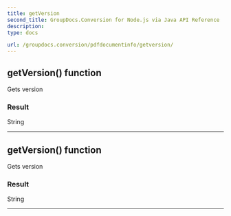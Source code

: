 ```yaml
---
title: getVersion
second_title: GroupDocs.Conversion for Node.js via Java API Reference
description: 
type: docs

url: /groupdocs.conversion/pdfdocumentinfo/getversion/
---
```


## getVersion()  function
Gets version

### Result
String


---


## getVersion()  function
Gets version

### Result
String


---


